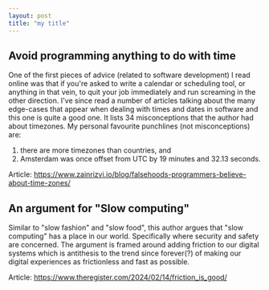 ```yaml
---
layout: post
title: "my title"
---
```


## Avoid programming anything to do with time

One of the first pieces of advice (related to software development) I read online was that if you're asked to write a calendar or scheduling tool, or anything in that vein, to quit your job immediately and run screaming in the other direction. I've since read a number of articles talking about the many edge-cases that appear when dealing with times and dates in software and this one is quite a good one. It lists 34 misconceptions that the author had about timezones. My personal favourite punchlines (not misconceptions) are:

1. there are more timezones than countries, and
2. Amsterdam was once offset from UTC by 19 minutes and 32.13 seconds.

Article: <https://www.zainrizvi.io/blog/falsehoods-programmers-believe-about-time-zones/>

## An argument for "Slow computing"

Similar to "slow fashion" and "slow food", this author argues that "slow computing" has a place in our world. Specifically where security and safety are concerned. The argument is framed around adding friction to our digital systems which is antithesis to the trend since forever(?) of making our digital experiences as frictionless and fast as possible.

Article: <https://www.theregister.com/2024/02/14/friction_is_good/>

